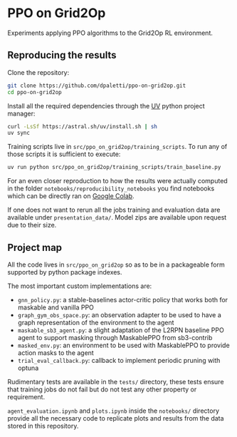 # PPO on Grid2Op
Experiments applying PPO algorithms to the Grid2Op RL environment.

## Reproducing the results
Clone the repository:
```bash
git clone https://github.com/dpaletti/ppo-on-grid2op.git
cd ppo-on-grid2op
```

Install all the required dependencies through the [UV](https://docs.astral.sh/uv/) python project manager:
```bash
curl -LsSf https://astral.sh/uv/install.sh | sh
uv sync
```

Training scripts live in `src/ppo_on_grid2op/training_scripts`. To run any of those scripts it is sufficient to execute:
```bash
uv run python src/ppo_on_grid2op/training_scripts/train_baseline.py
```

For an even closer reproduction to how the results were actually computed in the folder `notebooks/reproducibility_notebooks` you find notebooks which can be directly ran on [Google Colab](https://colab.research.google.com/).


If one does not want to rerun all the jobs training and evaluation data are available under `presentation_data/`. Model zips are available upon request due to their size.

## Project map
All the code lives in `src/ppo_on_grid2op` so as to be in a packageable form supported by python package indexes.

The most important custom implementations are:
- `gnn_policy.py`: a stable-baselines actor-critic policy that works both for maskable and vanilla PPO
- `graph_gym_obs_space.py`: an observation adapter to be used to have a graph representation of the environment to the agent
- `maskable_sb3_agent.py`: a slight adaptation of the L2RPN baseline PPO agent to support masking through MaskablePPO from sb3-contrib
- `masked_env.py`: an environment to be used with MaskablePPO to provide action masks to the agent
- `trial_eval_callback.py`: callback to implement periodic pruning with optuna

Rudimentary tests are available in the `tests/` directory, these tests ensure that training jobs do not fail but do not test any other property or requirement.

`agent_evaluation.ipynb` and `plots.ipynb` inside the `notebooks/` directory provide all the necessary code to replicate plots and results from the data stored in this repository.